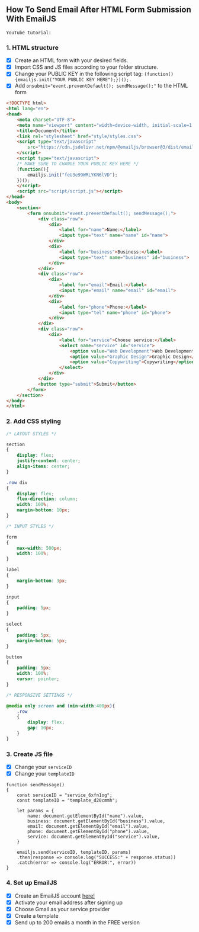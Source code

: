 ## How To Send Email After HTML Form Submission With EmailJS
`YouTube tutorial:`

### 1. HTML structure
- [x] Create an HTML form with your desired fields.
- [x] Import CSS and JS files according to your folder structure.
- [x] Change your PUBLIC KEY in the following script tag: `(function(){emailjs.init("YOUR PUBLIC KEY HERE");})();.`
- [x] Add `onsubmit="event.preventDefault(); sendMessage();"` to the HTML form
```HTML
<!DOCTYPE html>
<html lang="en">
<head>
    <meta charset="UTF-8">
    <meta name="viewport" content="width=device-width, initial-scale=1.0">
    <title>Document</title>
    <link rel="stylesheet" href="style/styles.css">
    <script type="text/javascript"
        src="https://cdn.jsdelivr.net/npm/@emailjs/browser@3/dist/email.min.js">
    </script>
    <script type="text/javascript">
    /* MAKE SURE TO CHANGE YOUR PUBLIC KEY HERE */
    (function(){
        emailjs.init("feU3e99WRLYKN6lVD");
    })();
    </script>
    <script src="script/script.js"></script>
</head>
<body>
    <section>
        <form onsubmit="event.preventDefault(); sendMessage();">
            <div class="row">
                <div>
                    <label for="name">Name:</label>
                    <input type="text" name="name" id="name">
                </div>
                <div>
                    <label for="business">Business:</label>
                    <input type="text" name="business" id="business">
                </div>
            </div>
            <div class="row">
                <div>
                    <label for="email">Email:</label>
                    <input type="email" name="email" id="email">
                </div>
                <div>
                    <label for="phone">Phone:</label>
                    <input type="tel" name="phone" id="phone">
                </div>
            </div>
            <div class="row">
                <div>
                    <label for="service">Choose service:</label>
                    <select name="service" id="service">
                        <option value="Web Development">Web Development</option>
                        <option value="Graphic Design">Graphic Design</option>
                        <option value="Copywriting">Copywriting</option>
                    </select>
                </div>
            </div>
            <button type="submit">Submit</button>
        </form>
    </section>
</body>
</html>
```

### 2. Add CSS styling
```CSS
/* LAYOUT STYLES */

section
{
    display: flex;
    justify-content: center;
    align-items: center;
}

.row div
{
    display: flex;
    flex-direction: column;
    width: 100%;
    margin-bottom: 10px;
}

/* INPUT STYLES */

form
{
    max-width: 500px;
    width: 100%;
}

label
{
    margin-bottom: 3px;
}

input
{
    padding: 5px;
}

select
{
    padding: 5px;
    margin-bottom: 5px;
}

button
{
    padding: 5px;
    width: 100%;
    cursor: pointer;
}

/* RESPONSIVE SETTINGS */

@media only screen and (min-width:400px){
    .row
    {
        display: flex;
        gap: 10px;
    }
}
```

### 3. Create JS file
- [x] Change your `serviceID`
- [x] Change your `templateID`
```JS
function sendMessage()
{
    const serviceID = "service_6xfn1og";
    const templateID = "template_d20cmmh";

    let params = {
        name: document.getElementById("name").value,
        business: document.getElementById("business").value,
        email: document.getElementById("email").value,
        phone: document.getElementById("phone").value,
        service: document.getElementById("service").value,
    }

    emailjs.send(serviceID, templateID, params)
    .then(response => console.log("SUCCESS:" + response.status))
    .catch(error => console.log("ERROR:", error))
}
```
### 4. Set up EmailJS

- [x] Create an EmailJS account [here!](https://www.emailjs.com/)
- [x] Activate your email address after signing up
- [x] Choose Gmail as your service provider
- [x] Create a template
- [x] Send up to 200 emails a month in the FREE version
